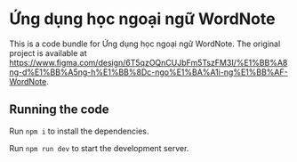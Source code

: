 
  # Ứng dụng học ngoại ngữ WordNote

  This is a code bundle for Ứng dụng học ngoại ngữ WordNote. The original project is available at https://www.figma.com/design/6T5qzOQnCUJbFm5TszFM3I/%E1%BB%A8ng-d%E1%BB%A5ng-h%E1%BB%8Dc-ngo%E1%BA%A1i-ng%E1%BB%AF-WordNote.

  ## Running the code

  Run `npm i` to install the dependencies.

  Run `npm run dev` to start the development server.
  